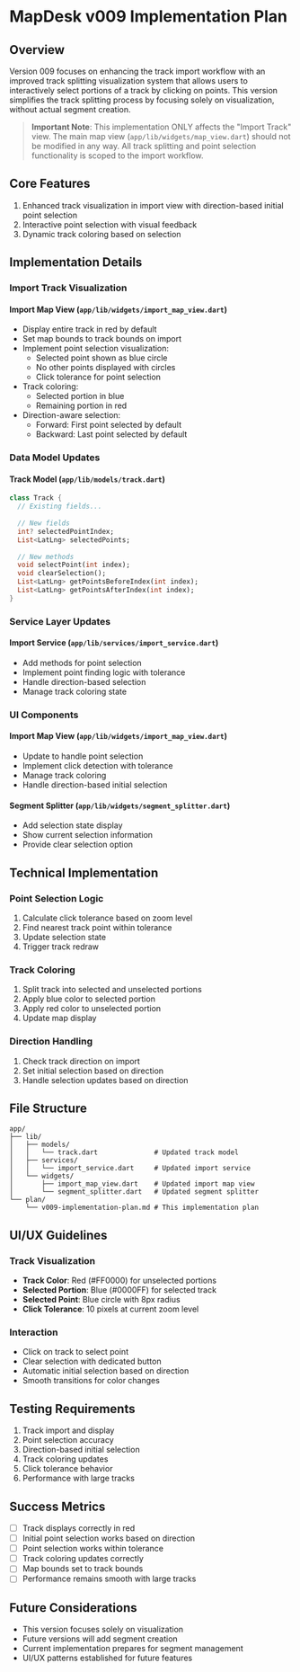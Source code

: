 # MapDesk v009 Implementation Plan

## Overview
Version 009 focuses on enhancing the track import workflow with an improved track splitting visualization system that allows users to interactively select portions of a track by clicking on points. This version simplifies the track splitting process by focusing solely on visualization, without actual segment creation.

> **Important Note**: This implementation ONLY affects the "Import Track" view. The main map view (`app/lib/widgets/map_view.dart`) should not be modified in any way. All track splitting and point selection functionality is scoped to the import workflow.

## Core Features
1. Enhanced track visualization in import view with direction-based initial point selection
2. Interactive point selection with visual feedback
3. Dynamic track coloring based on selection

## Implementation Details

### Import Track Visualization

#### Import Map View (`app/lib/widgets/import_map_view.dart`)
- Display entire track in red by default
- Set map bounds to track bounds on import
- Implement point selection visualization:
  - Selected point shown as blue circle
  - No other points displayed with circles
  - Click tolerance for point selection
- Track coloring:
  - Selected portion in blue
  - Remaining portion in red
- Direction-aware selection:
  - Forward: First point selected by default
  - Backward: Last point selected by default

### Data Model Updates

#### Track Model (`app/lib/models/track.dart`)
```dart
class Track {
  // Existing fields...
  
  // New fields
  int? selectedPointIndex;
  List<LatLng> selectedPoints;
  
  // New methods
  void selectPoint(int index);
  void clearSelection();
  List<LatLng> getPointsBeforeIndex(int index);
  List<LatLng> getPointsAfterIndex(int index);
}
```

### Service Layer Updates

#### Import Service (`app/lib/services/import_service.dart`)
- Add methods for point selection
- Implement point finding logic with tolerance
- Handle direction-based selection
- Manage track coloring state

### UI Components

#### Import Map View (`app/lib/widgets/import_map_view.dart`)
- Update to handle point selection
- Implement click detection with tolerance
- Manage track coloring
- Handle direction-based initial selection

#### Segment Splitter (`app/lib/widgets/segment_splitter.dart`)
- Add selection state display
- Show current selection information
- Provide clear selection option

## Technical Implementation

### Point Selection Logic
1. Calculate click tolerance based on zoom level
2. Find nearest track point within tolerance
3. Update selection state
4. Trigger track redraw

### Track Coloring
1. Split track into selected and unselected portions
2. Apply blue color to selected portion
3. Apply red color to unselected portion
4. Update map display

### Direction Handling
1. Check track direction on import
2. Set initial selection based on direction
3. Handle selection updates based on direction

## File Structure
```
app/
├── lib/
│   ├── models/
│   │   └── track.dart              # Updated track model
│   ├── services/
│   │   └── import_service.dart     # Updated import service
│   └── widgets/
│       ├── import_map_view.dart    # Updated import map view
│       └── segment_splitter.dart   # Updated segment splitter
└── plan/
    └── v009-implementation-plan.md # This implementation plan
```

## UI/UX Guidelines

### Track Visualization
- **Track Color**: Red (#FF0000) for unselected portions
- **Selected Portion**: Blue (#0000FF) for selected track
- **Selected Point**: Blue circle with 8px radius
- **Click Tolerance**: 10 pixels at current zoom level

### Interaction
- Click on track to select point
- Clear selection with dedicated button
- Automatic initial selection based on direction
- Smooth transitions for color changes

## Testing Requirements
1. Track import and display
2. Point selection accuracy
3. Direction-based initial selection
4. Track coloring updates
5. Click tolerance behavior
6. Performance with large tracks

## Success Metrics
- [ ] Track displays correctly in red
- [ ] Initial point selection works based on direction
- [ ] Point selection works within tolerance
- [ ] Track coloring updates correctly
- [ ] Map bounds set to track bounds
- [ ] Performance remains smooth with large tracks

## Future Considerations
- This version focuses solely on visualization
- Future versions will add segment creation
- Current implementation prepares for segment management
- UI/UX patterns established for future features 